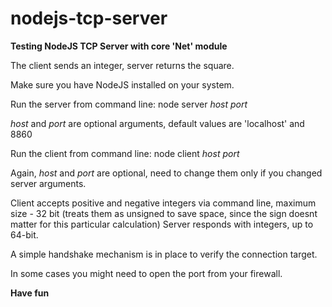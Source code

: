 # nodejs-tcp-server
<b>Testing NodeJS TCP Server with core 'Net' module </b>

The client sends an integer, server returns the square.

Make sure you have NodeJS installed on your system.

Run the server from command line:
    node server <i>host</i> <i>port</i>
  
<i>host</i> and <i>port</i> are optional arguments, default values are 'localhost' and 8860
  
Run the client from command line:
  node client <i>host</i> <i>port</i>

Again, <i>host</i> and <i>port</i> are optional, need to change them only if you changed server arguments.

Client accepts positive and negative integers via command line, maximum size - 32 bit (treats them as unsigned to save space, since the sign doesnt matter for this particular calculation) 
Server responds with integers, up to 64-bit.

A simple handshake mechanism is in place to verify the connection target.

In some cases you might need to open the port from your firewall.

<b>Have fun</b>
